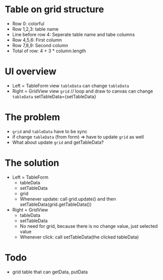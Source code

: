 # Table on grid structure
  - Row 0: colorful
  - Row 1,2,3: table name
  - Line before row 4: Seperate table name and tabe columns
  - Row 4,5,6: First column
  - Row 7,8,9: Second column
  - Total of row: 4 + 3 * column.length

# UI overview
  - Left = TableForm
      view `tableData`
      can change `tableData`
  - Right = GridView
      view `grid` // loop and draw to canvas
      can change `tableData`
      setTableData={setTableData}

# The problem
  - `grid` and `tableData` have to be sync
  - if change `tableData` (from form) => have to update `grid` as well
  - What about update `grid` and getTableData?

# The solution
  - Left = TableForm
    + tableData
    + setTableData
    + grid
    * Whenever update: call grid.update() and then setTableData(grid.getTableData())
  - Right = GridView
    + tableData
    + setTableData
    + No need for grid, because there is no change value, just selected value
    + Whenever click: call setTableData(the clicked tableData)

# Todo
  + grid table that can getData, putData